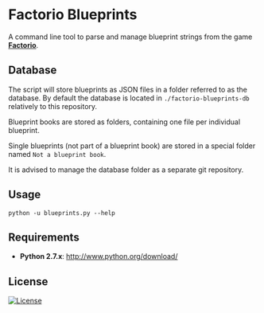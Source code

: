 Factorio Blueprints
===================

A command line tool to parse and manage blueprint strings from the game **[Factorio](https://www.factorio.com/)**.


## Database

The script will store blueprints as JSON files in a folder referred to as the database. By default the database is located in `./factorio-blueprints-db` relatively to this repository.

Blueprint books are stored as folders, containing one file per individual blueprint.

Single blueprints (not part of a blueprint book) are stored in a special folder named `Not a blueprint book`.

It is advised to manage the database folder as a separate git repository.


## Usage

`python -u blueprints.py --help`


## Requirements

* __Python 2.7.x__: http://www.python.org/download/


## License

[![License](http://img.shields.io/:license-mit-blue.svg?style=flat-square)](./LICENSE)
